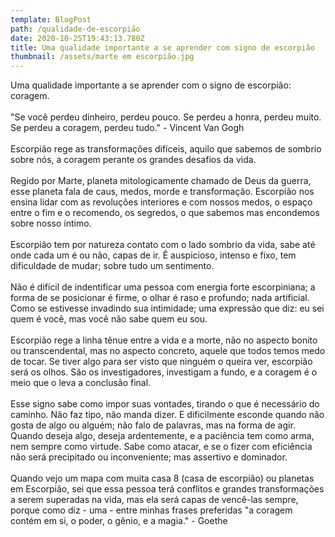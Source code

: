 ```yaml
---
template: BlogPost
path: /qualidade-de-escorpião
date: 2020-10-25T19:43:13.780Z
title: Uma qualidade importante a se aprender com signo de escorpião
thumbnail: /assets/marte em escorpião.jpg
---
```

<!--StartFragment-->

Uma qualidade importante a se aprender com o signo de escorpião: coragem.\
\
"Se você perdeu dinheiro, perdeu pouco. Se perdeu a honra, perdeu muito. Se perdeu a coragem, perdeu tudo." - Vincent Van Gogh\
\
Escorpião rege as transformações difíceis, aquilo que sabemos de sombrio sobre nós, a coragem perante os grandes desafios da vida.\
\
Regido por Marte, planeta mitologicamente chamado de Deus da guerra, esse planeta fala de caus, medos, morde e transformação. Escorpião nos ensina lidar com as revoluções interiores e com nossos medos, o espaço entre o fim e o recomendo, os segredos, o que sabemos mas encondemos sobre nosso íntimo.\
\
Escorpião tem por natureza contato com o lado sombrio da vida, sabe até onde cada um é ou não, capas de ir. É auspicioso, intenso e fixo, tem dificuldade de mudar; sobre tudo um sentimento.\
\
Não é difícil de indentificar uma pessoa com energia forte escorpiniana; a forma de se posicionar é firme, o olhar é raso e profundo; nada artificial. Como se estivesse invadindo sua intimidade; uma expressão que diz: eu sei quem é você, mas você não sabe quem eu sou.\
\
Escorpião rege a linha tênue entre a vida e a morte, não no aspecto bonito ou transcendental, mas no aspecto concreto, aquele que todos temos medo de tocar. Se tiver algo para ser visto que ninguém o queira ver, escorpião será os olhos. São os investigadores, investigam a fundo, e a coragem é o meio que o leva a conclusão final.\
\
Esse signo sabe como impor suas vontades, tirando o que é necessário do caminho. Não faz tipo, não manda dizer. E dificilmente esconde quando não gosta de algo ou alguém; não falo de palavras, mas na forma de agir. Quando deseja algo, deseja ardentemente, e a paciência tem como arma, nem sempre como virtude. Sabe como atacar, e se o fizer com eficiência não será precipitado ou inconveniente; mas assertivo e dominador.\
\
Quando vejo um mapa com muita casa 8 (casa de escorpião) ou planetas em Escorpião, sei que essa pessoa terá conflitos e grandes transformações a serem superadas na vida, mas ela será capas de vencê-las sempre, porque como diz - uma - entre minhas frases preferidas "a coragem contém em si, o poder, o gênio, e a magia." - Goethe

<!--EndFragment-->
